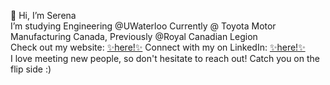 👋 Hi, I’m Serena
<br>
I’m studying Engineering @UWaterloo
Currently @ Toyota Motor Manufacturing Canada, Previously @Royal Canadian Legion
<br>
Check out my website: <a href="https://serenapang.com"> ✨here!✨</a>
Connect with my on LinkedIn: <a href="www.linkedin.com/in/serenapang"> ✨here!✨</a>
<br>
I love meeting new people, so don't hesitate to reach out! Catch you on the flip side :)
